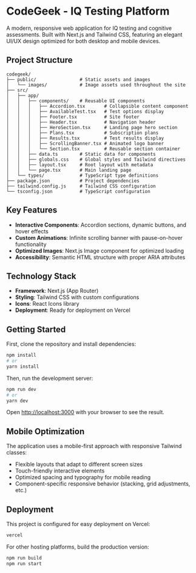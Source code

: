 # CodeGeek - IQ Testing Platform

A modern, responsive web application for IQ testing and cognitive assessments. Built with Next.js and Tailwind CSS, featuring an elegant UI/UX design optimized for both desktop and mobile devices.

## Project Structure

```
codegeek/
├── public/                # Static assets and images
│   └── images/            # Image assets used throughout the site
├── src/
│   ├── app/
│   │   ├── components/    # Reusable UI components
│   │   │   ├── Accordion.tsx       # Collapsible content component
│   │   │   ├── AvailableTest.tsx   # Test options display
│   │   │   ├── Footer.tsx          # Site footer
│   │   │   ├── Header.tsx          # Navigation header
│   │   │   ├── HeroSection.tsx     # Landing page hero section
│   │   │   ├── Plans.tsx           # Subscription plans
│   │   │   ├── Results.tsx         # Test results display
│   │   │   ├── ScrollingBanner.tsx # Animated logo banner
│   │   │   └── Section.tsx         # Reusable section container
│   │   ├── data.ts        # Static data for components
│   │   ├── globals.css    # Global styles and Tailwind directives
│   │   ├── layout.tsx     # Root layout with metadata
│   │   └── page.tsx       # Main landing page
│   └── types/             # TypeScript type definitions
├── package.json           # Project dependencies
├── tailwind.config.js     # Tailwind CSS configuration
└── tsconfig.json          # TypeScript configuration
```

## Key Features

- **Interactive Components**: Accordion sections, dynamic buttons, and hover effects
- **Custom Animations**: Infinite scrolling banner with pause-on-hover functionality
- **Optimized Images**: Next.js Image component for optimized loading
- **Accessibility**: Semantic HTML structure with proper ARIA attributes

## Technology Stack

- **Framework**: Next.js (App Router)
- **Styling**: Tailwind CSS with custom configurations
- **Icons**: React Icons library
- **Deployment**: Ready for deployment on Vercel

## Getting Started

First, clone the repository and install dependencies:

```bash
npm install
# or
yarn install
```

Then, run the development server:

```bash
npm run dev
# or
yarn dev
```

Open [http://localhost:3000](http://localhost:3000) with your browser to see the result.

## Mobile Optimization

The application uses a mobile-first approach with responsive Tailwind classes:

- Flexible layouts that adapt to different screen sizes
- Touch-friendly interactive elements
- Optimized spacing and typography for mobile reading
- Component-specific responsive behavior (stacking, grid adjustments, etc.)

## Deployment

This project is configured for easy deployment on Vercel:

```bash
vercel
```

For other hosting platforms, build the production version:

```bash
npm run build
npm run start
```
